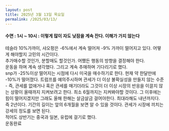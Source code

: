 ```yaml
---
layout: post
title: 2025년 3월 13일 목요일
permalink: /2025/03/13/
---
```

#### 수면 : 1시 ~ 10시 : 이렇게 많이 자도 낮잠을 계속 잔다. 이해가 가지 않는다<br/>
테슬라 10%가까이, 샤오펑은 -6%에서 계속 떨어져 -9% 가까이 떨어지고 있다. 어떻게 해야할지 고민의 시간이다.<br/>
추가매수할 것인가, 분할매도 할것인가. 어쨌든 행동의 방향을 결정해야 한다.<br/>
운동을 하며 계속 생각했다. 그리고 계속 추매하며 기다리기로 했다.<br/>
snp가 -25%이상 떨어지는 시점에 다시 미국을 매수하기로 한다. 현재 약 한달만에 -10%가 떨어졌다. 트럼프를 예의주시하며 관세가 더 이상 불확실성을 만들지 않는 수준 - 즉, 관세를 없애거나 혹은 관세를 매기더라도 그것이 더 이상 시장의 반응을 이끌지 않는 상황이 올때까지 지켜보려고 한다. 최소 6월까지는 지켜봐야할 것이다. 그 이후에는 힘이 떨어지겠지만 그래도 올해 한해는 살금살금 걸어야한다. 최대라해도 내년까지다. 즉 2년이다. 기간의 길이는 앞의 6개월을 보면 알 수 있을 것이다. 관세가 시장에 끼치는 강세의 정도를 보면 된다.<br/>
적어도 상반기는 중국과 일본, 유럽에 걸기로 했다.<br/>
운동완료